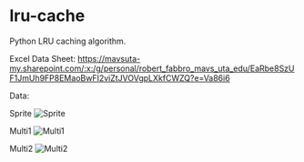 # lru-cache
Python LRU caching algorithm.

Excel Data Sheet:
https://mavsuta-my.sharepoint.com/:x:/g/personal/robert_fabbro_mavs_uta_edu/EaRbe8SzUF1JmUh9FP8EMaoBwFI2viZtJVOVgpLXkfCWZQ?e=Va86i6

Data:

Sprite
![Sprite](https://github.com/PolskaFly/images/blob/master/Sprite.png)

Multi1
![Multi1](https://github.com/PolskaFly/images/blob/master/Mutli1.png)


Multi2
![Multi2](https://github.com/PolskaFly/images/blob/master/Multi2.png)

